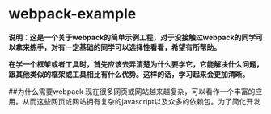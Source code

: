 # webpack-example
**说明：这是一个关于webpack的简单示例工程，对于没接触过webpack的同学可以拿来练手，对有一定基础的同学可以选择性看看，希望有所帮助。**

**在学一个框架或者工具时，首先应该去弄清楚为什么要学它，它能解决什么问题，跟其他类似的框架或工具相比有什么优势。这样的话，学习起来会更加清晰。**

##为什么需要webpack
现在很多网页或网站越来越复杂，可以看作一个丰富的应用。从而这些网页或网站拥有复杂的javascript以及众多的依赖包。为了简化开发


